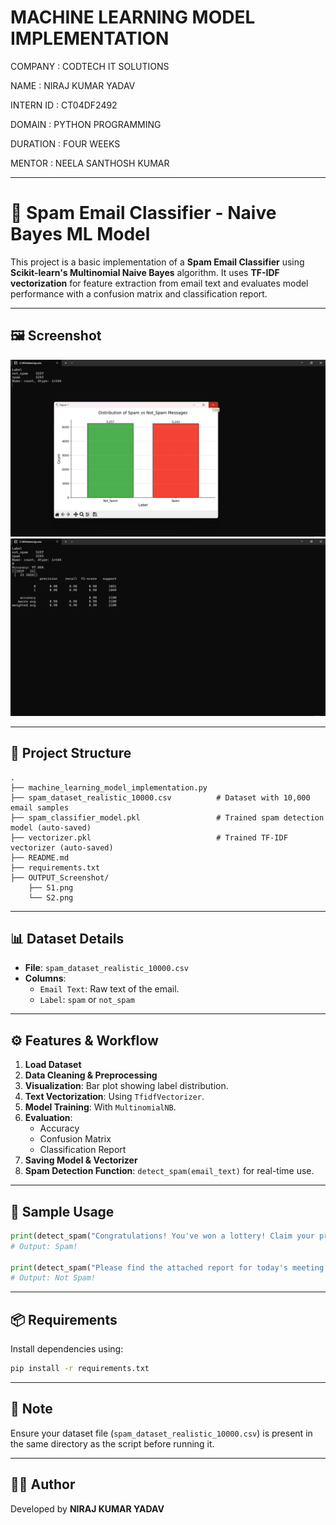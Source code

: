 # MACHINE LEARNING MODEL IMPLEMENTATION

COMPANY : CODTECH IT SOLUTIONS

NAME : NIRAJ KUMAR YADAV

INTERN ID : CT04DF2492

DOMAIN : PYTHON PROGRAMMING

DURATION : FOUR WEEKS

MENTOR : NEELA SANTHOSH KUMAR

---

# 📧 Spam Email Classifier - Naive Bayes ML Model

This project is a basic implementation of a **Spam Email Classifier** using **Scikit-learn's Multinomial Naive Bayes** algorithm. It uses **TF-IDF vectorization** for feature extraction from email text and evaluates model performance with a confusion matrix and classification report.

---

## 🖼️ Screenshot

![Screenshot](OUTPUT_Screenshot/S1.png)
![Screenshot](OUTPUT_Screenshot/S2.png)

---

## 📁 Project Structure

```
.
├── machine_learning_model_implementation.py 
├── spam_dataset_realistic_10000.csv          # Dataset with 10,000 email samples
├── spam_classifier_model.pkl                 # Trained spam detection model (auto-saved)
├── vectorizer.pkl                            # Trained TF-IDF vectorizer (auto-saved)
├── README.md                                
├── requirements.txt       
├── OUTPUT_Screenshot/            
    ├── S1.png 
    └── S2.png                    
```

---

## 📊 Dataset Details

- **File**: `spam_dataset_realistic_10000.csv`
- **Columns**:
  - `Email Text`: Raw text of the email.
  - `Label`: `spam` or `not_spam`

---

## ⚙️ Features & Workflow

1. **Load Dataset**
2. **Data Cleaning & Preprocessing**
3. **Visualization**: Bar plot showing label distribution.
4. **Text Vectorization**: Using `TfidfVectorizer`.
5. **Model Training**: With `MultinomialNB`.
6. **Evaluation**:
   - Accuracy
   - Confusion Matrix
   - Classification Report
7. **Saving Model & Vectorizer**
8. **Spam Detection Function**: `detect_spam(email_text)` for real-time use.

---

## 🧪 Sample Usage

```python
print(detect_spam("Congratulations! You've won a lottery! Claim your prize now."))
# Output: Spam!

print(detect_spam("Please find the attached report for today's meeting."))
# Output: Not Spam!
```

---

## 📦 Requirements

Install dependencies using:

```bash
pip install -r requirements.txt
```

---

## 🔐 Note

Ensure your dataset file (`spam_dataset_realistic_10000.csv`) is present in the same directory as the script before running it.

---

## 👨‍💻 Author

Developed by **NIRAJ KUMAR YADAV**